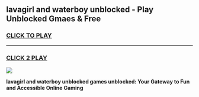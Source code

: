 
## lavagirl and waterboy unblocked - Play Unblocked Gmaes & Free
<h3>
<a href="https://news.freeplayer.one?title=lavagirl_and_waterboy_unblocked&ref=23F">CLICK TO PLAY</a></h3>
<hr>

<h3>
<a href="https://news.freeplayer.one?title=lavagirl_and_waterboy_unblocked&ref=23F">CLICK 2 PLAY</a>
  
</h3>

<a href="https://news.freeplayer.one?title=lavagirl_and_waterboy_unblocked&ref=23F/"><img src="https://clearcache.store/games.png"></a>


**lavagirl and waterboy unblocked games unblocked: Your Gateway to Fun and Accessible Online Gaming**

